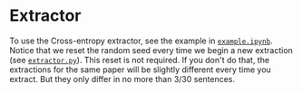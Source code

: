 # Extractor

To use the Cross-entropy extractor, see the example in [`example.ipynb`](example.ipynb). Notice that we reset the random seed every time we begin a new extraction (see [`extractor.py`](extractor.py)). This reset is not required. If you don't do that, the extractions for the same paper will be slightly different every time you extract. But they only differ in no more than 3/30 sentences.